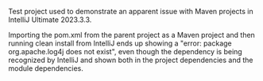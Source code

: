 Test project used to demonstrate an apparent issue with Maven projects in IntelliJ Ultimate 2023.3.3.

Importing the pom.xml from the parent project as a Maven project and then running clean install from IntelliJ ends up showing a "error: package org.apache.log4j does not exist", even though the dependency is being recognized by IntelliJ and shown both in the project dependencies and the module dependencies.

